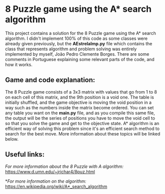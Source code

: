 # 8 Puzzle game using the A* search algorithm

This project contains a solution for the 8 Puzzle game using the A* search algorithm. I didn't implement 100% of this code as some classes were already given previously, but the **AEstrelaImp.py** file which contains the class that represents algorithm and problem solving was entirely implemented by myself, João Pedro Clemente Borges. There are some comments in Portuguese explaining some relevant parts of the code, and how it works. 

## Game and code explanation:
The 8 Puzzle game consists of a 3x3 matrix with values that go from 1 to 8 on each cell of this matrix, and the 9th position is a void one. The table is initially shuffled, and the game objective is moving the void position in a way such as the numbers inside the matrix become ordered. You can set any table you want on the **main.py** file, and as you compile this same file, the output will be the series of positions you have to move the void cell to so that you solve the game and get to the objective state. A* algorithm is an efficient way of solving this problem since it's an efficient search method to search for the best move. More information about these topics will be linked below.

## Useful links:
**For more information about the 8 Puzzle with A* algorithm:*  https://www.d.umn.edu/~jrichar4/8puz.html

**For more information on the algorithm:* https://en.wikipedia.org/wiki/A*_search_algorithm
